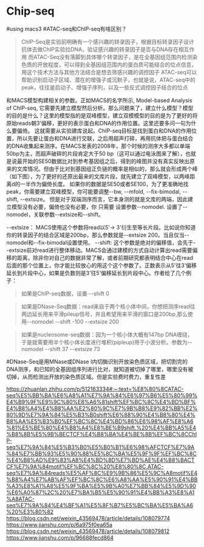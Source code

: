 # Chip-seq
#using macs3
#ATAC-seq和ChIP-seq有啥区别？
> ChIP-Seq是实验前明确有一个感兴趣的转录因子，根据目标转录因子设计抗体去做ChIP实验拉DNA，验证感兴趣的转录因子是否与DNA存在相互作用
> 而ATAC-Seq没有落脚到具体哪个转录因子，是在全基因组范围内检测染色质的开放程度，可以得到全基因组范围内的蛋白质可能结合的位点信息，用这个技术方法与其他方法结合是想去筛感兴趣的调控因子
> ATAC-seq可以帮助识别启动子区域、潜在的增强子或沉默子，也就是说，ATAC-seq中的peak，往往是启动子、增强子序列，以及一些反式调控因子结合的位点

和MACS模型构建相关的参数。正如MACS的名字所示, Model-based Analysis of ChIP-seq, 它需要先建立模型然后分析。那么问题来了，建立什么模型？模型的目的是什么？这里的模型指的是双峰模型，建立双模模型的目的是为了更好的将原始reads朝3'偏移，更好的表示蛋白和DNA的作用位置。这里还要多问一句为什么要偏倚。
这就需要从实验建库说起。ChIP-seq目标是找到蛋白和DNA的作用位置，所以先要让蛋白和DNA进行交联，之后用超声打碎，再用抗体把与蛋白结合的DNA收集起来测序。在MACS发表的2008年，那个时候的测序大多都以单端50bp为主，而超声破碎的片段肯定大于50 bp（这可以通过电泳图来了解），也就是说最开始的SE50数据比对到参考基因组之后，得到的峰图并没有真实反映出原来的文库情况。但由于比对到基因组正负链的概率是相似的，那么就会形成两个峰（如下图），为了更好的还原出最来的文库片段，就先建立了双峰模型，以两峰距离d的一半作为偏倚长度。
如果你的数据是SE50或者SE100，为了更准确地找peak，你需要建立双峰模型，你可能要调整--bw, --mfold, --fix-bimodal, --shift, --extsize。 但是对于双端测序而言，它本身测的就是文库的两端，因此建立模型没有必要，偏倚也没有必要，你 只需要 设置参数--nomodel.
设置了--nomodel，关联参数--extsize和--shift。

--extsize： MACS使用这个参数将read以5'-> 3'衍生至等长片段。比如说你知道你的转录因子的结合区域是200bp，那么参数就是--extsize 200。当且仅当--nomodel和--fix-bimodal设置使用。
--shift: 这个参数是绝对的偏移值，会先于--extsize前对read进行整体移动。MACS会通过建模的方式自动计算出read需要偏移的距离，除非你对自己的数据非常了解，或者前期研究都表明结合中心在read后面的那个位置上，你才能比较放心的用这个这个参数了。正数表示从5'往3'偏移延长到片段中心，如果是负数则是3'往5'偏移延长到片段中心。作者给了几个例子：

>如果是ChIP-seq数据，设置·--shift 0

>如果是DNase-Seq数据：read来自于两个核小体中间，你想把测序read往两边延长用来平滑pileup信号，并且希望用来平滑的窗口是200bp,那么使用--nomodel --shift -100 --extsize 200

>如果是nucleosome-seq数据：因为一个核小体大概有147bp DNA缠绕，于是就需要用半个核小体长度进行堆积(pipleup)用于小波分析。参数为--nomodel --shift 37 --extsize 73

#DNase-Seq是用MNase或DNase I内切酶识别开放染色质区域，把切割完的DNA测序，和已知的全基因组序列进行比对，就知道被切掉了哪里，哪里没有被切掉，从而检测出开放的染色质区域。但是实验费时费力，重复性差


https://zhuanlan.zhihu.com/p/512163334#:~:text=%E8%80%8CATAC-seq%E5%BB%BA%E6%A8%A1%E7%9A%84%E6%97%B6%E5%80%99%E4%B9%9F%E9%9C%80%E8%A6%81shift%EF%BC%8C%E4%BD%BF%E4%B8%A4%E4%B8%AA%E2%80%9C%E7%9B%B8%E9%82%BB%E2%80%9D%E7%9A%84%E5%B3%B0shift%E6%88%90%E4%B8%80%E4%B8%AA%E5%B3%B0%EF%BC%8C%E4%BD%86%E6%98%AF%E8%A6%81%E5%BE%80%E4%B8%A4%E8%BE%B9shift.%20%E4%BB%A5%E4%B8%8B%E5%9B%BECTCF%E4%B8%BA%E4%BE%8B%EF%BC%8CChIP-seq%E7%9A%84%E5%B3%B0%E5%B0%B1%E6%98%AFCTCF%E7%9A%84%E7%BB%93%E5%90%88%E5%8C%BA%E5%9F%9F%EF%BC%8C%E4%B8%AD%E9%83%A8%E4%BD%8D%E7%BD%AE%E4%B8%BACTCF%E7%9A%84motif%EF%BC%8C%20%E8%80%8C,ATAC-seq%E7%9A%84reads%E5%AF%8C%E9%9B%86%E5%9C%A8motif%E4%B8%A4%E7%AB%AF%EF%BC%8C%E6%A8%AA%E5%90%91%E4%BB%A3%E8%A1%A8%E5%9F%BA%E5%9B%A0%E7%BB%84%E5%9D%90%E6%A0%87%2C%20%E7%BA%B5%E5%90%91%E4%BB%A3%E8%A1%A8ATAC-seq%E7%9A%84%E4%BF%A1%E5%8F%B7%E5%BC%BA%E5%BA%A6%20%E3%80%82
https://blog.csdn.net/weixin_43569478/article/details/108079774
https://www.jianshu.com/p/6a975f0ea65a
https://blog.csdn.net/weixin_43569478/article/details/108079812
https://www.jianshu.com/p/96688fecd864
